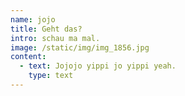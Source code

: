 ```yaml
---
name: jojo
title: Geht das?
intro: schau ma mal.
image: /static/img/img_1856.jpg
content:
  - text: Jojojo yippi jo yippi yeah.
    type: text
---
```


